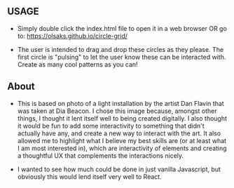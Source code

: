 ## USAGE

- Simply double click the index.html file to open it in a web browser OR go to: https://olsaks.github.io/circle-grid/

- The user is intended to drag and drop these circles as they please. The first circle is "pulsing" to let the user know these can be interacted with. Create as many cool patterns as you can!

## About

- This is based on photo of a light installation by the artist Dan Flavin that was taken at Dia Beacon. I chose this image because, amongst other things, I thought it lent itself well to being created digitally. I also thought it would be fun to add some interactivity to something that didn't actually have any, and create a new way to interact with the art. It also allowed me to highlight what I believe my best skills are (or at least what I am most interested in), which are interactivity of elements and creating a thoughtful UX that complements the interactions nicely.

- I wanted to see how much could be done in just vanilla Javascript, but obviously this would lend itself very well to React.
